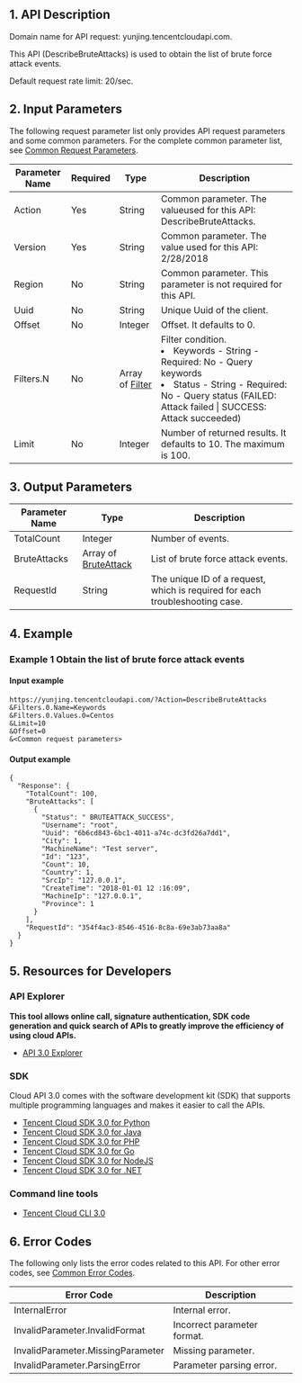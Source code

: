 ## 1. API Description

Domain name for API request: yunjing.tencentcloudapi.com.

This API (DescribeBruteAttacks) is used to obtain the list of brute force attack events.

Default request rate limit: 20/sec.

## 2. Input Parameters

The following request parameter list only provides API request parameters and some common parameters. For the complete common parameter list, see [Common Request Parameters](/document/api/296/19828).

| Parameter Name | Required | Type | Description |
|---------|---------|---------|---------|
| Action | Yes | String | Common parameter. The value​used for this API: DescribeBruteAttacks. |
| Version | Yes | String | Common parameter. The value used for this API: 2/28/2018 |
| Region | No | String | Common parameter. This parameter is not required for this API. |
| Uuid | No | String | Unique Uuid of the client. |
| Offset | No | Integer | Offset. It defaults to 0. |
| Filters.N | No | Array of [Filter](/document/api/296/19867#Filter) | Filter condition.<br/><li>Keywords - String - Required: No - Query keywords</li><li>Status - String - Required: No - Query status (FAILED: Attack failed &#124; SUCCESS: Attack succeeded)</li> |
| Limit | No | Integer | Number of returned results. It defaults to 10. The maximum is 100. |

## 3. Output Parameters

| Parameter Name | Type | Description |
|---------|---------|---------|
| TotalCount | Integer | Number of events. |
| BruteAttacks | Array of [BruteAttack](/document/api/296/19867#BruteAttack) | List of brute force attack events. |
| RequestId | String | The unique ID of a request, which is required for each troubleshooting case. |

## 4. Example

### Example 1 Obtain the list of brute force attack events

#### Input example

```
https://yunjing.tencentcloudapi.com/?Action=DescribeBruteAttacks
&Filters.0.Name=Keywords
&Filters.0.Values.0=Centos
&Limit=10
&Offset=0
&<Common request parameters>
```

#### Output example

```
{
  "Response": {
    "TotalCount": 100,
    "BruteAttacks": [
      {
        "Status": " BRUTEATTACK_SUCCESS",
        "Username": "root",
        "Uuid": "6b6cd843-6bc1-4011-a74c-dc3fd26a7dd1",
        "City": 1,
        "MachineName": "Test server",
        "Id": "123",
        "Count": 10,
        "Country": 1,
        "SrcIp": "127.0.0.1",
        "CreateTime": "2018-01-01 12 :16:09",
        "MachineIp": "127.0.0.1",
        "Province": 1
      }
    ],
    "RequestId": "354f4ac3-8546-4516-8c8a-69e3ab73aa8a"
  }
}
```


## 5. Resources for Developers

### API Explorer

**This tool allows online call, signature authentication, SDK code generation and quick search of APIs to greatly improve the efficiency of using cloud APIs.**

* [API 3.0 Explorer](https://console.cloud.tencent.com/api/explorer?Product=yunjing&Version=2018-02-28&Action=DescribeBruteAttacks)

### SDK

Cloud API 3.0 comes with the software development kit (SDK) that supports multiple programming languages and makes it easier to call the APIs.

* [Tencent Cloud SDK 3.0 for Python](https://github.com/TencentCloud/tencentcloud-sdk-python)
* [Tencent Cloud SDK 3.0 for Java](https://github.com/TencentCloud/tencentcloud-sdk-java)
* [Tencent Cloud SDK 3.0 for PHP](https://github.com/TencentCloud/tencentcloud-sdk-php)
* [Tencent Cloud SDK 3.0 for Go](https://github.com/TencentCloud/tencentcloud-sdk-go)
* [Tencent Cloud SDK 3.0 for NodeJS](https://github.com/TencentCloud/tencentcloud-sdk-nodejs)
* [Tencent Cloud SDK 3.0 for .NET](https://github.com/TencentCloud/tencentcloud-sdk-dotnet)

### Command line tools

* [Tencent Cloud CLI 3.0](https://cloud.tencent.com/document/product/440/6176)

## 6. Error Codes

The following only lists the error codes related to this API. For other error codes, see [Common Error Codes](/document/api/296/19830#.E5.85.AC.E5.85.B1.E9.94.99.E8.AF.AF.E7.A0.81).

| Error Code | Description |
|---------|---------|
| InternalError | Internal error. |
| InvalidParameter.InvalidFormat | Incorrect parameter format. |
| InvalidParameter.MissingParameter | Missing parameter. |
| InvalidParameter.ParsingError | Parameter parsing error. |

